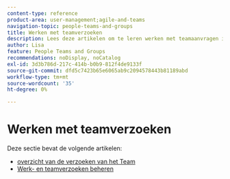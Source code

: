 ```yaml
---
content-type: reference
product-area: user-management;agile-and-teams
navigation-topic: people-teams-and-groups
title: Werken met teamverzoeken
description: Lees deze artikelen om te leren werken met teamaanvragen in Workfront.
author: Lisa
feature: People Teams and Groups
recommendations: noDisplay, noCatalog
exl-id: 3d3b786d-217c-414b-b0b9-812f4de9133f
source-git-commit: dfd5c7423b65e6065ab9c2094578443b81189abd
workflow-type: tm+mt
source-wordcount: '35'
ht-degree: 0%

---
```


# Werken met teamverzoeken

Deze sectie bevat de volgende artikelen:

* [ overzicht van de verzoeken van het Team ](../../people-teams-and-groups/work-with-team-requests/team-requests-overview.md)
* [Werk- en teamverzoeken beheren](../../people-teams-and-groups/work-with-team-requests/manage-work-and-team-requests.md)
